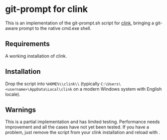 git-prompt for clink
====================

This is an implementation of the git-prompt.sh script for
[clink](http://code.google.com/p/clink/), bringing a git-aware prompt to the
native cmd.exe shell.

Requirements
------------

A working installation of clink.

Installation
------------

Drop the script into `%HOME%\\clink\\` (typically
`C:\Users\<username>\AppData\Local\clink` on a modern Windows system with
English locale).

Warnings
--------

This is a partial implementation and has limited testing. Performance needs
improvement and all the cases have not yet been tested. If you have a problem,
just remove the script from your clink installation and reload with <CTRL-Q>.

